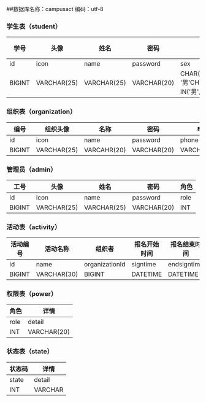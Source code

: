 ##数据库名称：campusact 编码：utf-8
### 学生表（student）

| 学号   | 头像     | 姓名     | 密码         | 性别    | 电话      | 专业      | 班级      | 学院        | 角色     |
| ---- | ------ | ------ | ---------- | ----- | ------- | ------- | ------- | --------- | ------ |
| id | icon | name | password | sex | phone | major | class | college | role |
|BIGINT|VARCHAR(25)|VARCHAR(25)|VARCHAR(20)|CHAR(2)DEFUALT '男'CHECK(SEX IN('男','女')|VARCHAR(11)|VARCHAR(15)|VARCHAR(10)|VARCHAR(15)|INT|
### 组织表（organization）

| 编号   | 组织头像   | 名称     | 密码         | 电话      | 邮箱     | 详情       | 地址        | 角色     |
| ---- | ------ | ------ | ---------- | ------- | ------ | -------- | --------- | ------ |
| id | icon | name | password | phone | mail | detail | address | role |
|BIGINT|VARCHAR(25)|VARCAHR(20)|VARCHAR(20)|VARCHAR(200)|VARCHAR(20)|TEXT|VARCHAR(50)|ROLE|
### 管理员（admin）

| 工号   | 头像     | 姓名     | 密码         | 角色     |
| ---- | ------ | ------ | ---------- | ------ |
| id | icon | name | password | role |
|BIGINT|VARCHAR(25)|VARCHAR(25)|VARCHAR(20)|INT|
### 活动表（activity）

| 活动编号  | 活动名称    | 组织者  | 报名开始时间      | 报名结束时间         | 开始时间     | 结束时间     | 活动介绍      | 图片       | 地址         | 赞助商        | 审核状态     | 参与学生      |
| ----- | ------- | ---- | ----------- | -------------- | -------- | -------- | --------- | -------- | ---------- | ---------- | -------- | --------- |
| id | name | organizationId | signtime |endsigntime | stime | etime | detail | photo |address | sponsor | stateId | engage |
|BIGINT|VARCHAR(30)|BIGINT|DATETIME|DATETIME|DATETIME|DATETIME|TEXT|VARCHAR(200)|VARCHAR(200)|VARCHAR(200)|INT|JSON|


### 权限表（power）

| 角色     | 详情       |
| ------ | -------- |
| role | detail |
|INT|VARCHAR(20)|



### 状态表（state）

| 状态码      | 详情        |
| -------- | --------- |
| state | detail |
|INT|VARCHAR|